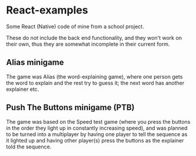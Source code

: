 # React-examples
Some React (Native) code of mine from a school project.

These do not include the back end functionality, and they won't work on their own, thus they are somewhat incomplete in their current form.

## Alias minigame
The game was Alias (the word-explaining game), where one person gets the word to explain and the rest try to guess it; the next word has another explainer etc.

## Push The Buttons minigame (PTB)
The game was based on the Speed test game (where you press the buttons in the order they light up in constantly increasing speed), and was planned to be turned into a multiplayer by having one player to tell the sequence as it lighted up and having other player(s) press the buttons as the explainer told the sequence.
